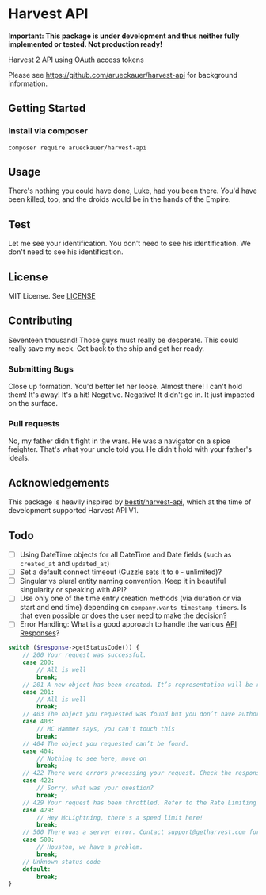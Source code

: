 # Harvest API

**Important: This package is under development and thus neither fully implemented or tested. Not production ready!**

Harvest 2 API using OAuth access tokens

Please see <https://github.com/arueckauer/harvest-api> for background information.

## Getting Started

### Install via composer

```composer require arueckauer/harvest-api```

## Usage

There's nothing you could have done, Luke, had you been there. You'd have been killed, too, and the droids would be in the hands of the Empire.

## Test

Let me see your identification. You don't need to see his identification. We don't need to see his identification.

## License

MIT License. See [LICENSE](LICENSE)

## Contributing

Seventeen thousand! Those guys must really be desperate. This could really save my neck. Get back to the ship and get her ready.

### Submitting Bugs

Close up formation. You'd better let her loose. Almost there! I can't hold them! It's away! It's a hit! Negative. Negative! It didn't go in. It just impacted on the surface.

### Pull requests

No, my father didn't fight in the wars. He was a navigator on a spice freighter. That's what your uncle told you. He didn't hold with your father's ideals.

## Acknowledgements

This package is heavily inspired by [bestit/harvest-api](https://github.com/bestit/harvest-api), which at the time of development supported Harvest API V1.

## Todo

* [ ] Using DateTime objects for all DateTime and Date fields (such as `created_at` and `updated_at`)
* [ ] Set a default connect timeout (Guzzle sets it to `0` - unlimited)?
* [ ] Singular vs plural entity naming convention. Keep it in beautiful singularity or speaking with API?
* [ ] Use only one of the time entry creation methods (via duration or via start and end time) depending on `company.wants_timestamp_timers`. Is that even possible or does the user need to make the decision?
* [ ] Error Handling: What is a good approach to handle the various [API Responses](https://help.getharvest.com/api-v2/introduction/overview/general/#api-responses)?

```php
switch ($response->getStatusCode()) {
    // 200 Your request was successful.
    case 200:
        // All is well
        break;
    // 201 A new object has been created. It’s representation will be returned in the response body.
    case 201:
        // All is well
        break;
    // 403 The object you requested was found but you don’t have authorization to perform your request.
    case 403:
        // MC Hammer says, you can't touch this
        break;
    // 404 The object you requested can’t be found.
    case 404:
        // Nothing to see here, move on
        break;
    // 422 There were errors processing your request. Check the response body for additional information.
    case 422:
        // Sorry, what was your question?
        break;
    // 429 Your request has been throttled. Refer to the Rate Limiting section for details.
    case 429:
        // Hey McLightning, there's a speed limit here!
        break;
    // 500 There was a server error. Contact support@getharvest.com for help.
    case 500:
        // Houston, we have a problem.
        break;
    // Unknown status code
    default:
        break;
}
```



